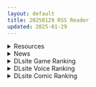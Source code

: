 ```yaml
---
layout: default
title: 20250129 RSS Reader
updated: 2025-01-29
---
```


<details class='content-parent'>
<summary>
Resources
</summary>
<details class='content-child'>
<summary>
<span class='rss-title'> [自购][RJ01131597][ほいっぷちょこくれーぷ]EcstasyForth Ver 1.10+汉化mod合并发布 </span> <a class='rss-link' href='https://gmgard.com/gm128519' target='_blank'>&nbsp;</a>
<div class='rss-published'> 🕛 20250128 18:07:55</div>
</summary>
<img src="https://static.gmgard.us/Images/upload/66831290106473193.jpg" /><br /><p>入正页面：点击跳转
自购证明与汉化转载授权见预览图</p>
</details>
<details class='content-child'>
<summary>
<span class='rss-title'> [ADV/官中][250121][CLOCKUP]SACRIFICE VILLAINS:牺牲恶棍 全CG PC[7.1G/百度] </span> <a class='rss-link' href='https://gmgard.com/gm128518' target='_blank'>&nbsp;</a>
<div class='rss-published'> 🕛 20250128 18:06:35</div>
</summary>
<img src="https://p.inari.site/usr/804/6798f8f540dd9.jpg" /><br /><p>[ADV/官中]SACRIFICE VILLAINS：牺牲恶棍&nbsp;全CG&nbsp;PC[7.1G/百度]</p>
</details>
<details class='content-child'>
<summary>
<span class='rss-title'> [自购][RJ01323001](同人音声)[Yostar][ブルーアーカイブ]カズサASMR~ただあなたを癒したくて~[百度网盘 OneDrive MEGA 1.45GB] </span> <a class='rss-link' href='https://gmgard.com/gm128515' target='_blank'>&nbsp;</a>
<div class='rss-published'> 🕛 20250128 18:05:15</div>
</summary>
<img src="https://static.gmgard.us/Images/upload/15862280341515541.jpg" /><br /><p>碧蓝档案音声</p>
</details>
<details class='content-child'>
<summary>
<span class='rss-title'> [自购][官中][RJ01244412][Hizure] NTRレッスン 1.9.2(含DLC) </span> <a class='rss-link' href='https://gmgard.com/gm128513' target='_blank'>&nbsp;</a>
<div class='rss-published'> 🕛 20250128 18:04:50</div>
</summary>
<img src="https://static.gmgard.us/Images/upload/17511272148597050.jpg" /><br /><p>自购证明
</p>
</details>

</details>
<details class='content-parent'>
<summary>
News
</summary>
<details class='content-child'>
<summary>
<span class='rss-title'> Steam紳士爆衣網球《網球天使EX》3月發售，操作美少女施展必殺扣球贏取芳心 </span> <a class='rss-link' href='https://www.4gamers.com.tw/news/detail/69861/academy-love-saga-tennis-angels-ex-deploy-on-steam-at-march' target='_blank'>&nbsp;</a>
<div class='rss-published'> 🕛 20250128 18:40:25</div>
</summary>
<img src="https://img.4gamers.com.tw/news-image/7dfde8e6-aa05-4598-92e7-49aff2bb5ade.jpg"/>
看起來值得一戰
</details>
<details class='content-child'>
<summary>
<span class='rss-title'> 紳士RPG《超守護戰士Power Knuckle》實用心得，再展「Hige to deko」社團的惡墮新作魅力 </span> <a class='rss-link' href='https://www.4gamers.com.tw/news/detail/69721/dlsite-power-knuckle-rj01224555-review' target='_blank'>&nbsp;</a>
<div class='rss-published'> 🕛 20250128 17:59:00</div>
</summary>
<img src="https://img.4gamers.com.tw/news-image/df57ad1f-e2fb-4dad-8405-cca06036d756.jpg"/>
超守護戰士Power Knuckle
</details>

</details>
<details class='content-parent'>
<summary>
DLsite Game Ranking
</summary>
<details class='content-child'>
<summary>
<span class='rss-title'> NTRレッスン - DLC ～さくら編 [Hizure] </span> <a class='rss-link' href='https://www.dlsite.com/maniax/work/=/product_id/RJ01309333.html' target='_blank'>&nbsp;</a>
<div class='rss-published'> 🕛 20250129 13:15:09</div>
</summary>
<img src ="http://img.dlsite.jp/modpub/images2/work/doujin/RJ01310000/RJ01309333_img_main.jpg"/><br/>NTRレッスンのDLC!さくらちゃんは家庭教師のレッスンで何を学ぶのでしょうか?
</details>
<details class='content-child'>
<summary>
<span class='rss-title'> エロ検閲者(the censor) [Ntraholic] </span> <a class='rss-link' href='https://www.dlsite.com/maniax/work/=/product_id/RJ01117570.html' target='_blank'>&nbsp;</a>
<div class='rss-published'> 🕛 20250129 13:15:09</div>
</summary>
<img src ="http://img.dlsite.jp/modpub/images2/work/doujin/RJ01118000/RJ01117570_img_main.jpg"/><br/>良い検閲官になりたい!
</details>
<details class='content-child'>
<summary>
<span class='rss-title'> 末日の中で彼女が堕落した [乳糖クエスト] </span> <a class='rss-link' href='https://www.dlsite.com/maniax/work/=/product_id/RJ01199397.html' target='_blank'>&nbsp;</a>
<div class='rss-published'> 🕛 20250129 13:15:09</div>
</summary>
<img src ="http://img.dlsite.jp/modpub/images2/work/doujin/RJ01200000/RJ01199397_img_main.jpg"/><br/>三倉市、静かな都市が突如ゾンビウイルスに襲われた。雷太と彼の妻、美惠はこの未知の災害に困っている。生き残るため、雷太はこれまで考えたことのない選択を迫られる……
</details>
<details class='content-child'>
<summary>
<span class='rss-title'> 飼いならすマッサージ店 ～マリ編～ [ワルミヨ] </span> <a class='rss-link' href='https://www.dlsite.com/maniax/work/=/product_id/RJ01299953.html' target='_blank'>&nbsp;</a>
<div class='rss-published'> 🕛 20250129 13:15:09</div>
</summary>
<img src ="http://img.dlsite.jp/modpub/images2/work/doujin/RJ01300000/RJ01299953_img_main.jpg"/><br/>女の子を飼いならす一番簡単な方法は、「好きにさせること」だ。 学生時代のトラウマから逃れ、新天地で始めたマッサージ店。そこに訪れた内気なお客様のマリは、建物を間違えたものの、臆病な性格で言い出せず5回コースを契約してしまう。実は彼女も同級生だった...。今こそ、あなたの手で彼女の体と心を癒やしてあげましょう!
</details>
<details class='content-child'>
<summary>
<span class='rss-title'> NTRレッスン [Hizure] </span> <a class='rss-link' href='https://www.dlsite.com/maniax/work/=/product_id/RJ01244412.html' target='_blank'>&nbsp;</a>
<div class='rss-published'> 🕛 20250129 13:15:09</div>
</summary>
<img src ="http://img.dlsite.jp/modpub/images2/work/doujin/RJ01245000/RJ01244412_img_main.jpg"/><br/>教育とNTRのシミュレーションエロゲームです。
</details>

</details>
<details class='content-parent'>
<summary>
DLsite Voice Ranking
</summary>
<details class='content-child'>
<summary>
<span class='rss-title'> 陽キャJKが頼みを断れなくなる催○で肉便気に堕とされる [スイカ熟成保証委員会] </span> <a class='rss-link' href='https://www.dlsite.com/maniax/work/=/product_id/RJ01202187.html' target='_blank'>&nbsp;</a>
<div class='rss-published'> 🕛 20250129 13:15:12</div>
</summary>
<img src ="http://img.dlsite.jp/modpub/images2/work/doujin/RJ01203000/RJ01202187_img_main.jpg"/><br/>親友と恋愛するために自分を利用しようとしてきたクラスメイトの女子を返り討ち。 催○でなんでも言うことを聞くようにし恋愛どころかセックス相手に。
</details>
<details class='content-child'>
<summary>
<span class='rss-title'> 坊ちゃまに洗脳調教されるワケありメイド [スイカ熟成保証委員会] </span> <a class='rss-link' href='https://www.dlsite.com/maniax/work/=/product_id/RJ01180505.html' target='_blank'>&nbsp;</a>
<div class='rss-published'> 🕛 20250129 13:15:12</div>
</summary>
<img src ="http://img.dlsite.jp/modpub/images2/work/doujin/RJ01181000/RJ01180505_img_main.jpg"/><br/>ある日、雨の中で行き倒れていたところを坊ちゃま(=あなた)に助けられたアヤメ。 深い恩と敬愛を抱き、坊ちゃまのメイド&姉代わりとして尽くすことを誓う。 クールで素っ気なく見えながら実はショタコン気味のアヤメは、次第に坊ちゃまへの思慕を募らせる。 しかし、自身の抱えていた秘密がバレたことで、一転して深い罪悪感と自己嫌悪に陥り、罰と贖罪を求める。 その全てが、坊ちゃまの計画通りとは、夢にも思わずに──
</details>
<details class='content-child'>
<summary>
<span class='rss-title'> 【女神前輩】噓!太大聲會被發現,偷偷觸碰她的秘密頂點 [Lucid Dream 迷聲夢寐] </span> <a class='rss-link' href='https://www.dlsite.com/maniax/work/=/product_id/RJ01329133.html' target='_blank'>&nbsp;</a>
<div class='rss-published'> 🕛 20250129 13:15:12</div>
</summary>
<img src ="http://img.dlsite.jp/modpub/images2/work/doujin/RJ01330000/RJ01329133_img_main.jpg"/><br/>害怕被看見的亢奮感,總是讓我忍不住,一次又一次的……
</details>
<details class='content-child'>
<summary>
<span class='rss-title'> チンカス掃除までしてくれる世話焼きな妹JKとの生活 [スイカ熟成保証委員会] </span> <a class='rss-link' href='https://www.dlsite.com/maniax/work/=/product_id/RJ01086281.html' target='_blank'>&nbsp;</a>
<div class='rss-published'> 🕛 20250129 13:15:12</div>
</summary>
<img src ="http://img.dlsite.jp/modpub/images2/work/doujin/RJ01087000/RJ01086281_img_main.jpg"/><br/>ある日、リビングでうたた寝をしていたあなたは、下腹部の妙な快感で目を覚ます。 美奈穂があなたのペニスを咥え、舌と唇で丹念にチンカス掃除をしていた──
</details>
<details class='content-child'>
<summary>
<span class='rss-title'> 気になるあの子を、常識改変で肉奴○に堕とす [スイカ熟成保証委員会] </span> <a class='rss-link' href='https://www.dlsite.com/maniax/work/=/product_id/RJ438225.html' target='_blank'>&nbsp;</a>
<div class='rss-published'> 🕛 20250129 13:15:12</div>
</summary>
<img src ="http://img.dlsite.jp/modpub/images2/work/doujin/RJ439000/RJ438225_img_main.jpg"/><br/>無表情クールな美少女JKを、常識改変で肉奴○に堕とします
</details>

</details>
<details class='content-parent'>
<summary>
DLsite Comic Ranking
</summary>
<details class='content-child'>
<summary>
<span class='rss-title'> 星間の途中駅 [ろっさく工房] </span> <a class='rss-link' href='https://www.dlsite.com/maniax/work/=/product_id/RJ01318170.html' target='_blank'>&nbsp;</a>
<div class='rss-published'> 🕛 20250129 13:15:14</div>
</summary>
<img src ="http://img.dlsite.jp/modpub/images2/work/doujin/RJ01319000/RJ01318170_img_main.jpg"/><br/>ラブコメ&わちゃわちゃ漫画集!SNSにて投稿した漫画を56Pにまとめました! 描きおろし漫画4P収録
</details>
<details class='content-child'>
<summary>
<span class='rss-title'> 分かってますよね?フリーナ様 [とっとこSたろう] </span> <a class='rss-link' href='https://www.dlsite.com/maniax/work/=/product_id/RJ01326373.html' target='_blank'>&nbsp;</a>
<div class='rss-published'> 🕛 20250129 13:15:14</div>
</summary>
<img src ="http://img.dlsite.jp/modpub/images2/work/doujin/RJ01327000/RJ01326373_img_main.jpg"/><br/>水の国の大スターでありアイドルでもあるフリーナ様! 彼女にかかればどんな舞台依頼も朝飯前だった! …が男から出された依頼は紳士淑女の大人向けの依頼で…?  性知識の乏しい彼女の行く末はいかに!
</details>
<details class='content-child'>
<summary>
<span class='rss-title'> 夏のヤリなおし4 [水蓮の宿] </span> <a class='rss-link' href='https://www.dlsite.com/maniax/work/=/product_id/RJ01073324.html' target='_blank'>&nbsp;</a>
<div class='rss-published'> 🕛 20250129 13:15:14</div>
</summary>
<img src ="http://img.dlsite.jp/modpub/images2/work/doujin/RJ01074000/RJ01073324_img_main.jpg"/><br/>夏×田舎×隣家の美人母×汗だくセックス  誰もが一度は夢想し求めたであろう 最高の‘夏’をサークル‘水蓮の宿’が描き出す  幼馴染の母(元教師)xかつての教え子
</details>
<details class='content-child'>
<summary>
<span class='rss-title'> 夏のヤリなおし5 [水蓮の宿] </span> <a class='rss-link' href='https://www.dlsite.com/maniax/work/=/product_id/RJ01297261.html' target='_blank'>&nbsp;</a>
<div class='rss-published'> 🕛 20250129 13:15:14</div>
</summary>
<img src ="http://img.dlsite.jp/modpub/images2/work/doujin/RJ01298000/RJ01297261_img_main.jpg"/><br/>夏×田舎×幼馴染の母親×汗だくセックス  誰もが一度は夢想したであろう 最高の‘夏’をサークル‘水蓮の宿’が描き出す  幼馴染の母(元教師)×かつての教え子
</details>
<details class='content-child'>
<summary>
<span class='rss-title'> 女畜加工プラント 捕らわれたヒーロー・ツインバード加工記録 後編 [超健康屋] </span> <a class='rss-link' href='https://www.dlsite.com/maniax/work/=/product_id/RJ01294019.html' target='_blank'>&nbsp;</a>
<div class='rss-published'> 🕛 20250129 13:15:14</div>
</summary>
<img src ="http://img.dlsite.jp/modpub/images2/work/doujin/RJ01295000/RJ01294019_img_main.jpg"/><br/>様々な女性を捕らえクライアントに都合の良い女畜へと加工する女畜加工プラント。 今回捕らえられた超常の力を持つスーパーヒロイン、ニカとラキは非人道的かつ尊厳を踏みにじる残酷な加工を受け続ける事となる……
</details>

</details>
